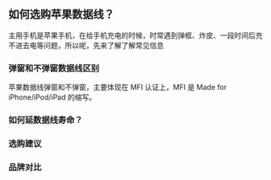 ## **如何选购苹果数据线？**
主用手机是苹果手机，在给手机充电的时候，时常遇到弹框、炸皮、一段时间后充不进去电等问题，所以呢，先来了解了解常见信息

### **弹窗和不弹窗数据线区别**
苹果数据线弹窗和不弹窗，主要体现在 MFI 认证上，MFI 是 Made for iPhone/iPod/iPad 的缩写。

### **如何延数据线寿命？**

### **选购建议**

### **品牌对比**

